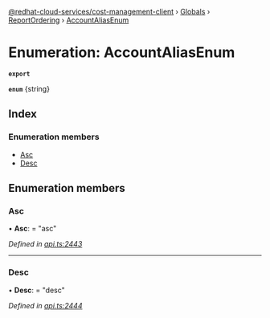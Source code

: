 [@redhat-cloud-services/cost-management-client](../README.md) › [Globals](../globals.md) › [ReportOrdering](../modules/reportordering.md) › [AccountAliasEnum](reportordering.accountaliasenum.md)

# Enumeration: AccountAliasEnum

**`export`** 

**`enum`** {string}

## Index

### Enumeration members

* [Asc](reportordering.accountaliasenum.md#asc)
* [Desc](reportordering.accountaliasenum.md#desc)

## Enumeration members

###  Asc

• **Asc**: = "asc"

*Defined in [api.ts:2443](https://github.com/RedHatInsights/javascript-clients/blob/master/packages/cost-management/api.ts#L2443)*

___

###  Desc

• **Desc**: = "desc"

*Defined in [api.ts:2444](https://github.com/RedHatInsights/javascript-clients/blob/master/packages/cost-management/api.ts#L2444)*
